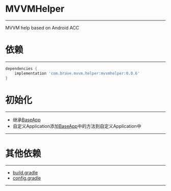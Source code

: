 # MVVMHelper
---
MVVM help based on Android ACC

# 依赖
---
```groovy
dependencies {
    implementation 'com.brave.mvvm.helper:mvvmhelper:0.0.6'
}
```

# 初始化
---
 - 继承[BaseApp](/mvvmhelper/src/main/java/com/brave/mvvm/mvvmhelper/base/BaseApp.kt)
 - 自定义Application添加[BaseApp](/mvvmhelper/src/main/java/com/brave/mvvm/mvvmhelper/base/BaseApp.kt)中的方法到自定义Application中
---

# 其他依赖
---
 - [build.gradle](/mvvmhelper/build.gradle)
 - [config.gradle](/config.gradle)
---